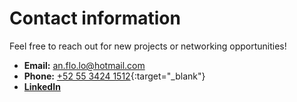 ﻿# Contact information

Feel free to reach out for new projects or networking opportunities!

- **Email:** [an.flo.lo@hotmail.com](mailto:san.flo.lo@hotmail.com)
- **Phone:** [+52 55 3424 1512](https://wa.me/525534241512){:target="_blank"}
- **[LinkedIn](https://www.linkedin.com/in/sanflolo)**

